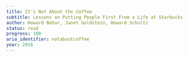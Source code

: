 ```yaml
---
title: It's Not About the Coffee
subtitle: Lessons on Putting People First From a Life at Starbucks
author: Howard Behar, Janet Goldstein, Howard Schultz
status: read
progress: 100
aria_identifier: notaboutcoffee
year: 2016
---
```

